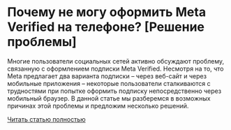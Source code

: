 # Почему не могу оформить Meta Verified на телефоне? [Решение проблемы]



Многие пользователи социальных сетей активно обсуждают проблему, связанную с оформлением подписки Meta Verified. Несмотря на то, что Meta предлагает два варианта подписки – через веб-сайт и через мобильные приложения – некоторые пользователи сталкиваются с трудностями при попытке оформить подписку непосредственно через мобильный браузер. В данной статье мы разберемся в возможных причинах этой проблемы и предложим несколько решений.

[Читать статью полностью](https://xyberbara.com/web/oshibka-pri-registratsii-v-meta-verified-cherez-brauzer-na-telefone/)
